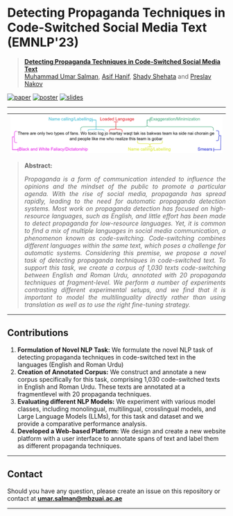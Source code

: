 # Detecting Propaganda Techniques in Code-Switched Social Media Text (EMNLP'23)

> [**Detecting Propaganda Techniques in Code-Switched Social Media Text**](https://arxiv.org/abs/2305.14534)<br>
> [Muhammad Umar Salman](https://scholar.google.com/citations?user=vR7aZzAAAAAJ&hl=en&oi=sra),
[Asif Hanif](https://scholar.google.com/citations?hl=en&user=6SO2wqUAAAAJ),
[Shady Shehata](https://scholar.google.com/citations?hl=en&user=osOiYvYAAAAJ)
and [Preslav Nakov](https://scholar.google.com/citations?hl=en&user=DfXsKZ4AAAAJ)

[![paper](https://img.shields.io/badge/arXiv-Paper-<COLOR>.svg)](https://arxiv.org/abs/2305.14534)
[![poster](https://img.shields.io/badge/Presentation-Poster-F9D371)](https://github.com/umar1997/propaganda-codeswitched-text/tree/main/Media/Poster.pdf)
[![slides](https://img.shields.io/badge/Presentation-Slides-B762C1)](https://github.com/umar1997/propaganda-codeswitched-text/tree/main/Media/Slides.pdf)


<hr />

| ![main figure](/Media/Images/main_figure.png)|
|:--| 



> **Abstract:** <p style="text-align: justify;">*Propaganda is a form of communication intended to influence the opinions and the mindset of the public to promote a particular agenda. With the rise of social media, propaganda has spread rapidly, leading to the need for automatic propaganda detection systems. Most work on propaganda detection has focused on high-resource languages, such as English, and little effort has been made to detect propaganda for low-resource languages. Yet, it is common to find a mix of multiple languages in social media communication, a phenomenon known as code-switching. Code-switching combines different languages within the same text, which poses a challenge for automatic systems. Considering this premise, we propose a novel task of detecting propaganda techniques in code-switched text. To support this task, we create a corpus of 1,030 texts code-switching between English and Roman Urdu, annotated with 20 propaganda techniques at fragment-level. We perform a number of experiments contrasting different experimental setups, and we find that it is important to model the multilinguality directly rather than using translation as well as to use the right fine-tuning strategy.* </p>
<hr />


## Contributions
1. **Formulation of Novel NLP Task:** We formulate the novel NLP task of detecting propaganda techniques in code-switched text in the languages (English and Roman Urdu)
2. **Creation of Annotated Corpus:** We construct and annotate a new corpus specifically for this task, comprising 1,030 code-switched texts in English and Roman Urdu. These texts are annotated at a fragmentlevel with 20 propaganda techniques.
3. **Evaluating different NLP Models:** We experiment with various model classes, including monolingual, multilingual, crosslingual models, and Large Language Models (LLMs), for this task and dataset and we provide a comparative performance analysis.
4. **Developed a Web-based Platform:** We design and create a new website platform with a user interface to  annotate spans of text and label them as different propaganda techniques.


<hr />

## Contact
Should you have any question, please create an issue on this repository or contact at **umar.salman@mbzuai.ac.ae**

<hr />